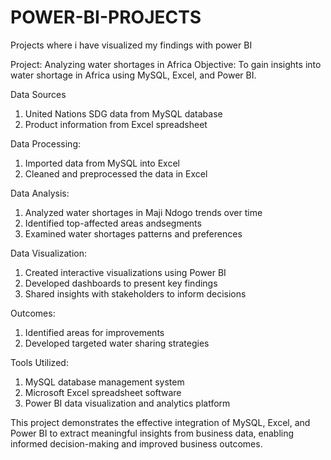# POWER-BI-PROJECTS
Projects where i have visualized my findings with power BI




Project: Analyzing water shortages in Africa
Objective: To gain insights into water shortage in Africa using  MySQL, Excel, and Power BI.

Data Sources

1. United Nations SDG data from MySQL database
2. Product information from Excel spreadsheet

Data Processing:

1. Imported  data from MySQL into Excel
2. Cleaned and preprocessed the data in Excel


Data Analysis:

1. Analyzed water shortages in Maji Ndogo trends over time
2. Identified top-affected areas andsegments
3. Examined water shortages patterns and preferences

Data Visualization:

1. Created interactive visualizations using Power BI
2. Developed dashboards to present key findings
3. Shared insights with stakeholders to inform decisions


Outcomes:

1. Identified areas for improvements
2. Developed targeted water sharing strategies


Tools Utilized:

1. MySQL database management system
2. Microsoft Excel spreadsheet software
3. Power BI data visualization and analytics platform

This project demonstrates the effective integration of MySQL, Excel, and Power BI to extract meaningful insights from business data, enabling informed decision-making and improved business outcomes.
